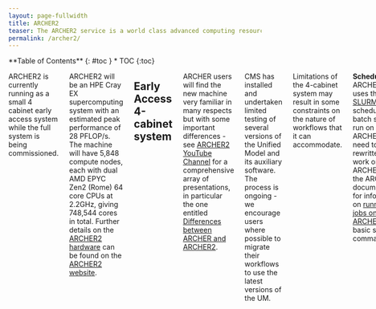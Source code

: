 ```yaml
---
layout: page-fullwidth
title: ARCHER2
teaser: The ARCHER2 service is a world class advanced computing resource for UK researchers. ARCHER2 is provided by <a href="https://www.ukri.org">UKRI</a>, <a href="https://www.epcc.ed.ac.uk">EPCC</a>, <a href="https://www.cray.com"> HPE Cray</a> and the <a href="https://www.ed.ac.uk">University of Edinburgh</a>.
permalink: /archer2/
---
```

<div class="row">
<div class="medium-4 medium-push-8 columns" markdown="1">
<div class="panel radius" markdown="1">
**Table of Contents**
{: #toc }
*  TOC
{:toc}
</div><!-- /.panel -->
</div><!-- /.medium-4 -->

<div class="medium-8 medium-pull-4 columns" markdown="1">

ARCHER2 is currently running as a small 4 cabinet early access system while the full system is being commissioned.

ARCHER2 will be an HPE Cray EX supercomputing system with an estimated peak performance of 28 PFLOP/s. The machine will have 5,848 compute nodes, each with dual AMD EPYC Zen2 (Rome) 64 core CPUs at 2.2GHz, giving 748,544 cores in total. Further details on the [ARCHER2 hardware](https://www.archer2.ac.uk/about/hardware.html) can be found on the [ARCHER2 website](https://www.archer2.ac.uk).

## Early Access 4-cabinet system

ARCHER users will find the new machine very familiar in many respects but with some important differences - see ​[ARCHER2 YouTube Channel](https://www.youtube.com/channel/UCZi-oBdxoDV5CPEQnhmrCAg/videos) for a comprehensive array of presentations, in particular the one entitled [Differences between ARCHER and ARCHER2](https://www.youtube.com/watch?v=dmwGMk9uB-4).

CMS has installed and undertaken limited testing of several versions of the Unified Model and its auxiliary software. The process is ongoing - we encourage users where possible to migrate their workflows to use the latest versions of the UM.

Limitations of the 4-cabinet system may result in some constraints on the nature of workflows that it can accommodate.

**Scheduler:** \\
ARCHER2 uses the [SLURM](https://slurm.schedmd.com/) scheduler.  All batch scripts run on ARCHER will need to be rewritten to work on ARCHER2.  See the ARCHER2 documentation for information on [running jobs on ARCHER2](https://docs.archer2.ac.uk/user-guide/scheduler) and basic slurm commands.

**Login Nodes:** \\
The login nodes currently support the running of persistent ssh-agents enabling data transfer to JASMIN through the Rose/Cylc workflows.

**Compute Nodes:** \\
The compute nodes CANNOT see the `/home` filesystem.  Unlike ARCHER, batch scripts also run on the compute nodes. All files referenced in batch scripts and used by running jobs MUST be located on the `/work` file system.

**Serial Nodes:** \\
The 4-cabinet system DOES NOT have serial nodes.  Until the full-system comes online, which will have serial nodes, all data transfer tasks will need to run on the login nodes.

**File Systems:** \\
ARCHER2 has a `/home` and `/work` file system with identical structure to that on ARCHER.  The 4-cabinet system will have only 325TB on `/work` and 1.7TB on `/home`.  The full system will have substantially more.

**Budgets:** \\
The ARCHER2 budget structure and membership works in exactly the same way as for ARCHER2.  See the ARCHER2 documentation for information on [resources and how to check budgets](https://docs.archer2.ac.uk/user-guide/scheduler/#resources).

## Getting an account on ARCHER2

To apply for an n02 project account please follow the instructions for [requesting an ARCHER2 login account](https://docs.archer2.ac.uk/quick-start/quickstart-users/#request-an-account-on-archer2). 

## Unified Model on ARCHER2

CMS have installed the following versions of the UM on ARCHER2: 7.3, 8.4, 10.7, 11.1+

### Getting Started

Several setup steps are required before running the UM for the first time on ARCHER2:

For those that have never run the UM before:
* Register for an ARCHER2 account. ([See above](#getting-an-account-on-archer2))
* Register for a PUMA account by contacting the [CMS Team]({{ '/contact/' | relative_url}}).
* Setup your PUMA and ARCHER2 environments by following the [set up instructions](https://ncas-cms.github.io/um-training/getting-setup.html#set-up-your-archer2-environment) in our online training.

For those that have previously run the UM on ARCHER:
* Register for an ARCHER2 account. ([See above](#getting-an-account-on-archer2))
* Setup your ARCHER2 environment. Ensure you have the following line in your `~/.bash_profile` on ARCHER2: \\
  `. /work/y07/shared/umshared/bin/rose-um-env` \\
  **Note:** the path change from ARCHER.

### UMDIR (umshared)

All UM data and software is installed centrally under `/work/y07/shared/umshared`.

UKCA input files that used to be under `/work/n02/n02/ukca` on ARCHER now reside under `$UMDIR/ukca`.

Users may set `UMDIR` in their `~/.bash_profile` but remember that batch jobs can't see `/home` and therefore will not source any scripts that reside there.

### Standard Suites

CMS maintain a number of standard suite configuations on ARCHER2. All standard suites available are detailed on the [UM Configurations]({{ '/unified-model/configurations' | relative_url }}) page.

### Porting from ARCHER to ARCHER2

See the [porting page]({{ '/archer2/porting/' | relative_url }}) for instructions on how to port a UM suite or UMUI job to ARCHER2. Example suites that CMS have already ported can also be found on this page.

### Performance

</div><!-- /.medium-8.columns -->
</div><!-- /.row -->


